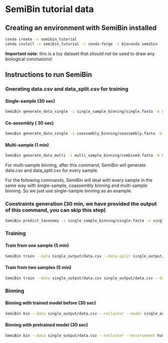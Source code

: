 # SemiBin tutorial data

## Creating an environment with SemiBin installed

```bash
conda create -n semibin_tutorial
conda install -n semibin_tutorial -c conda-forge -c bioconda semibin
```

**Important note**: this is a toy dataset that _should not_ be used to draw any
biological conclusions!

## Instructions to run SemiBin

### Gnerating data.csv and data_split.csv for training

#### Single-sample (30 sec)

```bash
SemiBin generate_data_single -i single_sample_binning/single.fasta -b single_sample_binning/single.bam -o single_output 
```

#### Co-assembly ( 30 sec)

```bash
SemiBin generate_data_single -i coassembly_binning/coassembly.fasta -b coassembly_binning/*.bam -o coassembly_output
```

#### Multi-sample (1 min)

```bash
SemiBin generate_data_multi -i multi_sample_binning/combined.fasta -b multi_sample_binning/*.bam -s : -o multi_output
```

For multi-sample binning, after this command, SemiBin will generate data.csv and data_split.csv for every sample. 

For the following commands, SemiBin will deal with every sample in the same way with single-sample, coassembly binning and multi-sample binning. So we just use single-sample binning as an example.

### Constraints generation (30 min, we have provided the output of this command, you can skip this step)

```bash
SemiBin predict_taxonomy -i single_sample_binning/single.fasta -o single_output -r $HOME/.cache/SemiBin/mmseqs2-GTDB/GTDB  
```

### Training

#### Train from one sample (5 min)

```bash
SemiBin train --data single_output/data.csv --data-split single_output/data_split.csv -c single_sample_binning/cannot.txt --mode single -i single_sample_binning/single.fasta -o single_output
```

#### Train from two samples (5 min)

```bash
SemiBin train --data single_output/data.csv single_output/data.csv --data-split single_output/data_split.csv single_output/data_split.csv -c single_sample_binning/cannot.txt single_sample_binning/cannot.txt --mode several -i single_sample_binning/single.fasta single_sample_binning/single.fasta -o single_output
```

### Binning

#### Binning with trained model before (30 sec)

```bash
SemiBin bin --data single_output/data.csv --recluster --model single_output/model.h5 -i single_sample_binning/single.fasta -o single_output
```

#### Binning with pretrained model (30 sec)

```bash
SemiBin bin --data single_output/data.csv --recluster --environment human_gut -i single_sample_binning/single.fasta -o single_output
```

